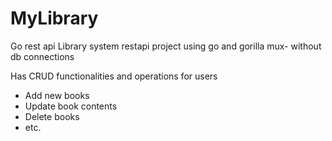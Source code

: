 # MyLibrary
Go rest api
Library system restapi project using go and gorilla mux- without db connections

Has CRUD functionalities and operations for users

- Add new books
- Update book contents
- Delete books
- etc.
